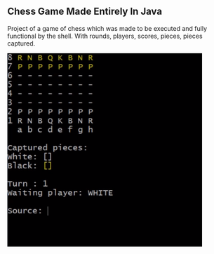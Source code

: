 ## Chess Game Made Entirely In Java

Project of a game of chess which was made to be executed and fully functional by the shell. With rounds, players, scores, pieces, pieces captured.

![Project Photo](https://github.com/ArildoMagno/2d-Chess-Game-Java/blob/master/project.png)
